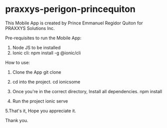 # praxxys-perigon-princequiton

This Mobile App is created by Prince Emmanuel Regidor Quiton for PRAXXYS Solutions Inc.




Pre-requisites to run the Mobile App:

1. Node JS to be installed
2. Ionic cli: 
   npm install -g @ionic/cli


How to use:

1. Clone the App 
  git clone <github link of this repository>
  
2. cd into the project.
  cd ionicsome
  
3. Once you're in the correct directory, Install all dependencies.
  npm install

4. Run the project
  ionic serve
  
5.That's it, Hope you appreciate it.

 
  
  Thank you.

